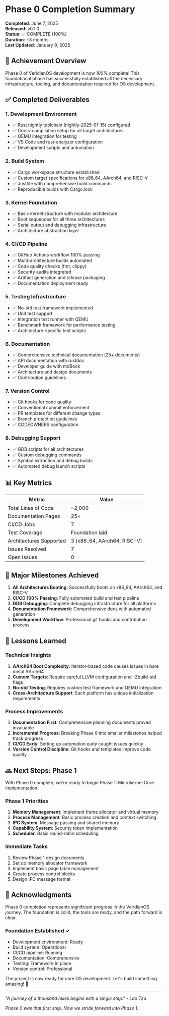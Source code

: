 # Phase 0 Completion Summary

**Completed**: June 7, 2025  
**Released**: v0.1.0  
**Status**: ✅ COMPLETE (100%)  
**Duration**: ~3 months  
**Last Updated**: January 9, 2025  

## 🎉 Achievement Overview

Phase 0 of VeridianOS development is now 100% complete! This foundational phase has successfully established all the necessary infrastructure, tooling, and documentation required for OS development.

## ✅ Completed Deliverables

### 1. Development Environment
- ✅ Rust nightly toolchain (nightly-2025-01-15) configured
- ✅ Cross-compilation setup for all target architectures
- ✅ QEMU integration for testing
- ✅ VS Code and rust-analyzer configuration
- ✅ Development scripts and automation

### 2. Build System
- ✅ Cargo workspace structure established
- ✅ Custom target specifications for x86_64, AArch64, and RISC-V
- ✅ Justfile with comprehensive build commands
- ✅ Reproducible builds with Cargo.lock

### 3. Kernel Foundation
- ✅ Basic kernel structure with modular architecture
- ✅ Boot sequences for all three architectures
- ✅ Serial output and debugging infrastructure
- ✅ Architecture abstraction layer

### 4. CI/CD Pipeline
- ✅ GitHub Actions workflow 100% passing
- ✅ Multi-architecture builds automated
- ✅ Code quality checks (fmt, clippy)
- ✅ Security audits integrated
- ✅ Artifact generation and release packaging
- ✅ Documentation deployment ready

### 5. Testing Infrastructure
- ✅ No-std test framework implemented
- ✅ Unit test support
- ✅ Integration test runner with QEMU
- ✅ Benchmark framework for performance testing
- ✅ Architecture-specific test scripts

### 6. Documentation
- ✅ Comprehensive technical documentation (25+ documents)
- ✅ API documentation with rustdoc
- ✅ Developer guide with mdBook
- ✅ Architecture and design documents
- ✅ Contribution guidelines

### 7. Version Control
- ✅ Git hooks for code quality
- ✅ Conventional commit enforcement
- ✅ PR templates for different change types
- ✅ Branch protection guidelines
- ✅ CODEOWNERS configuration

### 8. Debugging Support
- ✅ GDB scripts for all architectures
- ✅ Custom debugging commands
- ✅ Symbol extraction and debug builds
- ✅ Automated debug launch scripts

## 📊 Key Metrics

| Metric | Value |
|--------|-------|
| Total Lines of Code | ~2,000 |
| Documentation Pages | 25+ |
| CI/CD Jobs | 7 |
| Test Coverage | Foundation laid |
| Architectures Supported | 3 (x86_64, AArch64, RISC-V) |
| Issues Resolved | 7 |
| Open Issues | 0 |

## 🚀 Major Milestones Achieved

1. **All Architectures Booting**: Successfully boots on x86_64, AArch64, and RISC-V
2. **CI/CD 100% Passing**: Fully automated build and test pipeline
3. **GDB Debugging**: Complete debugging infrastructure for all platforms
4. **Documentation Framework**: Comprehensive docs with automated generation
5. **Development Workflow**: Professional git hooks and contribution process

## 📝 Lessons Learned

### Technical Insights
1. **AArch64 Boot Complexity**: Iterator-based code causes issues in bare metal AArch64
2. **Custom Targets**: Require careful LLVM configuration and -Zbuild-std flags
3. **No-std Testing**: Requires custom test framework and QEMU integration
4. **Cross-Architecture Support**: Each platform has unique initialization requirements

### Process Improvements
1. **Documentation First**: Comprehensive planning documents proved invaluable
2. **Incremental Progress**: Breaking Phase 0 into smaller milestones helped track progress
3. **CI/CD Early**: Setting up automation early caught issues quickly
4. **Version Control Discipline**: Git hooks and templates improve code quality

## 🔜 Next Steps: Phase 1

With Phase 0 complete, we're ready to begin Phase 1: Microkernel Core implementation.

### Phase 1 Priorities
1. **Memory Management**: Implement frame allocator and virtual memory
2. **Process Management**: Basic process creation and context switching
3. **IPC System**: Message passing and shared memory
4. **Capability System**: Security token implementation
5. **Scheduler**: Basic round-robin scheduling

### Immediate Tasks
1. Review Phase 1 design documents
2. Set up memory allocator framework
3. Implement basic page table management
4. Create process control blocks
5. Design IPC message format

## 🙏 Acknowledgments

Phase 0 completion represents significant progress in the VeridianOS journey. The foundation is solid, the tools are ready, and the path forward is clear.

### Foundation Established ✓
- Development environment: Ready
- Build system: Operational  
- CI/CD pipeline: Running
- Documentation: Comprehensive
- Testing: Framework in place
- Version control: Professional

The project is now ready for core OS development. Let's build something amazing! 🚀

---

*"A journey of a thousand miles begins with a single step." - Lao Tzu*

*Phase 0 was that first step. Now we stride forward into Phase 1.*